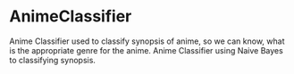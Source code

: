 # AnimeClassifier
Anime Classifier used to classify synopsis of anime, so we can know, what is the appropriate genre for the anime. Anime Classifier using Naive Bayes to classifying synopsis.

